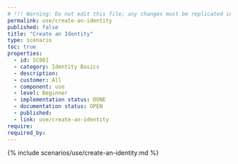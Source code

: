```yaml
---
# !!! Warning: Do not edit this file; any changes must be replicated in Excel !!!
permalink: use/create-an-identity
published: false
title: "Create an Identity"
type: scenario
toc: true
properties:
  - id: SC001
  - category: Identity Basics
  - description:
  - customer: All
  - component: use
  - level: Beginner
  - implementation status: DONE
  - documentation status: OPEN
  - published:
  - link: use/create-an-identity
require:
required_by:
---
```


{% include scenarios/use/create-an-identity.md %}
